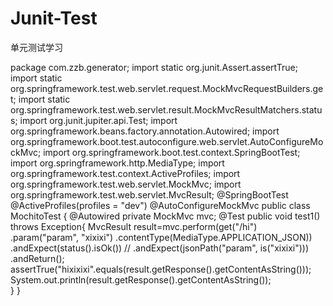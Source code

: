 # Junit-Test
单元测试学习


package com.zzb.generator;
import static org.junit.Assert.assertTrue;
import static org.springframework.test.web.servlet.request.MockMvcRequestBuilders.get;
import static org.springframework.test.web.servlet.result.MockMvcResultMatchers.status;
import org.junit.jupiter.api.Test;
import org.springframework.beans.factory.annotation.Autowired;
import org.springframework.boot.test.autoconfigure.web.servlet.AutoConfigureMockMvc;
import org.springframework.boot.test.context.SpringBootTest;
import org.springframework.http.MediaType;
import org.springframework.test.context.ActiveProfiles;
import org.springframework.test.web.servlet.MockMvc;
import org.springframework.test.web.servlet.MvcResult;
@SpringBootTest
@ActiveProfiles(profiles = "dev")
@AutoConfigureMockMvc
public class MochitoTest {
@Autowired
private MockMvc mvc;
	@Test
	public void test1() throws Exception{
		MvcResult  result=mvc.perform(get("/hi")
				.param("param", "xixixi")
				.contentType(MediaType.APPLICATION_JSON))
				   .andExpect(status().isOk())
				  // .andExpect(jsonPath("param", is("xixixi")))
				   	.andReturn();
		assertTrue("hixixixi".equals(result.getResponse().getContentAsString()));
		System.out.println(result.getResponse().getContentAsString());			
	}
}
